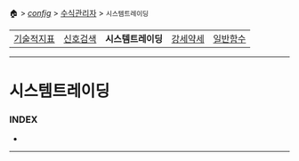 🏠 > [_config_](../) > [수식관리자](./) > `시스템트레이딩`

<table>
  <tr>
    <td><a href="formula01.md">기술적지표</a></td>
    <td><a href="formula02.md">신호검색</a></td>
    <td><b href="formula03.md">시스템트레이딩</b></td>
    <td><a href="formula04.md">강세약세</a></td>
    <td><a href="formula05.md">일반함수</a></td>
  </tr>
</table>

---
# 시스템트레이딩

### INDEX
- []()

---

